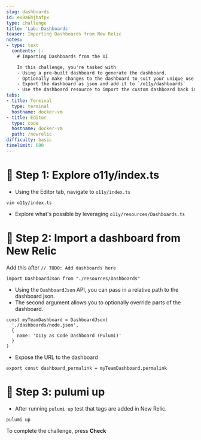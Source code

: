 ```yaml
---
slug: dashboards
id: ex9a6hjhafpx
type: challenge
title: 'Lab: Dashboards'
teaser: Importing Dashboards from New Relic
notes:
- type: text
  contents: |-
    # Importing Dashboards from the UI

    In this challenge, you're tasked with
    - Using a pre-built dashboard to generate the dashboard.
    - Optionally make changes to the dashboard to suit your unique use cases.
    - Export the dashboard as json and add it to `/o11y/dashboards`
    - Use the dashboard resource to import the custom dashboard back into New Relic.
tabs:
- title: Terminal
  type: terminal
  hostname: docker-vm
- title: Editor
  type: code
  hostname: docker-vm
  path: /newrelic
difficulty: basic
timelimit: 600
---
```


🧪 Step 1: Explore o11y/index.ts
=======================

- Using the Editor tab, navigate to `o11y/index.ts`

```
vim o11y/index.ts
```

- Explore what's possible by leveraging `o11y/resources/Dashboards.ts`

🧪 Step 2: Import a dashboard from New Relic
=======================

Add this after `// TODO: Add dashboards here`
```
import DashboardJson from "./resources/Dashboards"
```

- Using the `DashboardJson` API, you can pass in a relative path to the dashboard json.
- The second argument allows you to optionally override parts of the dashboard.

```
const myTeamDashboard = DashboardJson(
  './dashboards/node.json',
  {
    name: 'O11y as Code Dashboard (Pulumi)'
  }
)
```

- Expose the URL to the dashboard
```
export const dashboard_permalink = myTeamDashboard.permalink
```

🏁 Step 3: pulumi up
=========

- After running `pulumi up` test that tags are added in New Relic.

```
pulumi up
```

To complete the challenge, press **Check**
